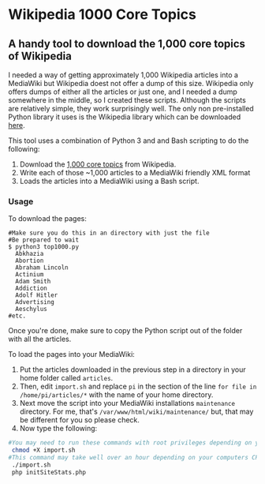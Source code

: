 # Wikipedia 1000 Core Topics
## A handy tool to download the 1,000 core topics of Wikipedia

I needed a way of getting approximately 1,000 Wikipedia articles into a MediaWiki but Wikipedia doest not offer a dump of this size. Wikipedia only offers dumps of either all the articles or just one, and I needed a dump somewhere in the middle, so I created these scripts.  Although the scripts are relatively simple, they work surprisingly well. The only non pre-installed Python library it uses is the Wikipedia library which can be downloaded [here](https://pypi.python.org/pypi/wikipedia).

This tool uses a combination of Python 3 and and Bash scripting to do the following:

1. Download the [1,000 core topics](https://en.wikipedia.org/wiki/Wikipedia:1,000_core_topics) from Wikipedia.
2. Write each of those ~1,000 articles to a MediaWiki friendly XML format
3. Loads the articles into a MediaWiki using a Bash script.

### Usage
To download the pages:


    #Make sure you do this in an directory with just the file
    #Be prepared to wait
    $ python3 top1000.py
      Abkhazia
      Abortion
      Abraham Lincoln
      Actinium
      Adam Smith
      Addiction
      Adolf Hitler
      Advertising
      Aeschylus
    #etc.

  Once you're done, make sure to copy the Python script out of the folder with all the articles.

To load the pages into your MediaWiki:


1. Put the articles downloaded in the previous step in a directory in your home folder called `articles`.
2. Then, edit `import.sh` and replace `pi` in the section of the line `for file in /home/pi/articles/*` with the name of your home directory.
3. Next move the script into your MediaWiki installations `maintenance` directory. For me, that's `/var/www/html/wiki/maintenance/` but, that may be different for you so please check.
4. Now type the following:

``` bash
#You may need to run these commands with root privileges depending on your system configuration.
 chmod +X import.sh
#This command may take well over an hour depending on your computers CPU speed
 ./import.sh
 php initSiteStats.php
```
